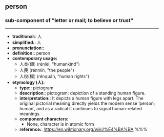 ## person
### sub-component of "letter or mail; to believe or trust"
---
- **traditional:**: 人
- **simplified:**: 人
- **pronunciation:**: 
- **definition:**: person
- **contemporary usage:**
  - 人类(類) (rénlèi, "humankind")
  - 人民 (rénmín, "the people")
  - 人权(權) (rénquán, "human rights")
- **etymology (人):**
  - **type:**: pictogram
  - **description:**: pictogram: depiction of a standing human figure.
  - **interpretation:**: It depicts a human figure with legs apart. The original pictorial meaning directly yields the modern sense ‘person; human’, and as a radical it continues to signal human-related meanings.
  - **component characters:**
    - None, character is in atomic form
  - **reference:**: https://en.wiktionary.org/wiki/%E4%BA%BA
%%%
